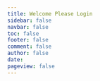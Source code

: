 ```yaml
---
title: Welcome Please Login
sidebar: false
navbar: false
toc: false
footer: false
comment: false
author: false
date: 
pageview: false
---
```


<Login />
